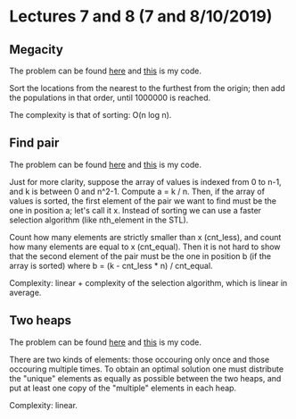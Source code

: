 # Lectures 7 and 8 (7 and 8/10/2019)

## Megacity
The problem can be found [here](http://codeforces.com/problemset/problem/424/B?locale=en)
and [this](code/megacity.cpp) is my code.

Sort the locations from the nearest to the furthest from the origin;
then add the populations in that order, until 1000000 is reached.

The complexity is that of sorting: O(n log n).


## Find pair
The problem can be found [here](http://codeforces.com/problemset/problem/160/C?locale=en)
and [this](code/find_pair.cpp) is my code.

Just for more clarity, suppose the array of values is indexed from 0 to n-1, and k is between 0 and n^2-1.
Compute a = k / n.
Then, if the array of values is sorted, the first element of the pair we want to find must be the one in position a; let's call it x.
Instead of sorting we can use a faster selection algorithm (like nth_element in the STL).

Count how many elements are strictly smaller than x (cnt_less), and count how many elements are equal to x (cnt_equal).
Then it is not hard to show that the second element of the pair must be the one in position b (if the array is sorted) where
b = (k - cnt_less * n) / cnt_equal.

Complexity: linear + complexity of the selection algorithm, which is linear in average.

## Two heaps
The problem can be found [here](http://codeforces.com/problemset/problem/353/B?locale=en)
and [this](code/two_heaps.cpp) is my code.

There are two kinds of elements: those occouring only once and those occouring multiple times.
To obtain an optimal solution one must distribute the "unique" elements as equally as possible between the two heaps,
and put at least one copy of the "multiple" elements in each heap.

Complexity: linear.
